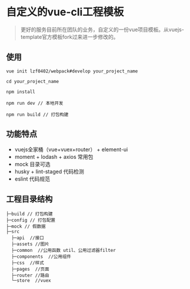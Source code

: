 # 自定义的vue-cli工程模板

> 更好的服务目前所在团队的业务，自定义的一份vue项目模板。从vuejs-template官方模板fork过来进一步修改的。

## 使用

```
vue init lzf0402/webpack#develop your_project_name

cd your_project_name

npm install

npm run dev // 本地开发

npm run build // 打包构建
```

## 功能特点

- vuejs全家桶（vue+vuex+router） + element-ui
- moment + lodash + axios 常用包
- mock 目录可选
- husky + lint-staged 代码检测
- eslint 代码规范

## 工程目录结构

```
├─build // 打包构建
├─config // 打包配置
├─mock // 假数据
├─src
  ├─api  //接口
  ├─assets //图片
  ├─common  //公用函数 util、公用过滤器filter
  ├─components  //公用组件
  ├─css  //样式
  ├─pages  //页面
  ├─router //路由
  └─store  //vuex

```
